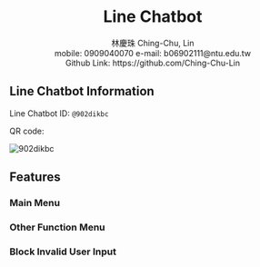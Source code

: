 # <center>Line Chatbot</center>

<center> 林慶珠 Ching-Chu, Lin</center>

<center> mobile: 0909040070 e-mail: b06902111@ntu.edu.tw </center>

<center> Github Link: https://github.com/Ching-Chu-Lin </center>



## Line Chatbot Information

Line Chatbot ID: `@902dikbc`

QR code:

![902dikbc](/Users/ching-chulin/intern/line/902dikbc.png)

## Features

### Main Menu



### Other Function Menu



### Block Invalid User Input

